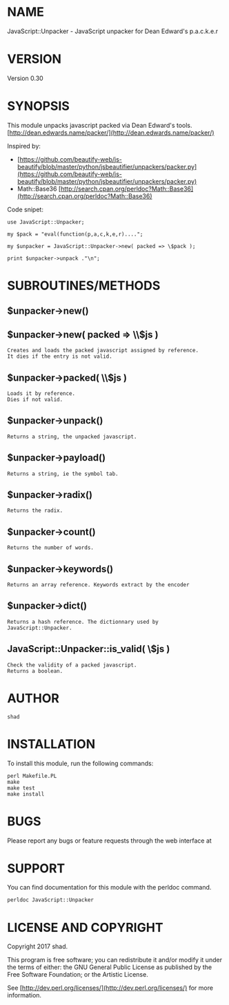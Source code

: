 # NAME

JavaScript::Unpacker - JavaScript unpacker for Dean Edward's p.a.c.k.e.r

# VERSION

Version 0.30

# SYNOPSIS

This module unpacks javascript packed via Dean Edward's tools.
[http://dean.edwards.name/packer/](http://dean.edwards.name/packer/)

Inspired by: 

- [https://github.com/beautify-web/js-beautify/blob/master/python/jsbeautifier/unpackers/packer.py](https://github.com/beautify-web/js-beautify/blob/master/python/jsbeautifier/unpackers/packer.py)
- Math::Base36 [http://search.cpan.org/perldoc?Math::Base36](http://search.cpan.org/perldoc?Math::Base36)

Code snipet:

    use JavaScript::Unpacker;

    my $pack = "eval(function(p,a,c,k,e,r)....";

    my $unpacker = JavaScript::Unpacker->new( packed => \$pack );

    print $unpacker->unpack ."\n";
    

# SUBROUTINES/METHODS

## $unpacker->new()

## $unpacker->new( packed => \\$js )

    Creates and loads the packed javascript assigned by reference.
    It dies if the entry is not valid.
    

## $unpacker->packed( \\$js )

    Loads it by reference.
    Dies if not valid.
    

## $unpacker->unpack()

    Returns a string, the unpacked javascript.

## $unpacker->payload()

    Returns a string, ie the symbol tab.

## $unpacker->radix()

    Returns the radix.

## $unpacker->count()

    Returns the number of words.
    

## $unpacker->keywords()

    Returns an array reference. Keywords extract by the encoder

## $unpacker->dict()

    Returns a hash reference. The dictionnary used by JavaScript::Unpacker.
    

## JavaScript::Unpacker::is\_valid( \\$js )

    Check the validity of a packed javascript.
    Returns a boolean.

# AUTHOR

    shad

# INSTALLATION

To install this module, run the following commands:

    perl Makefile.PL
    make
    make test
    make install

# BUGS

Please report any bugs or feature requests through the web interface at

# SUPPORT

You can find documentation for this module with the perldoc command.

    perldoc JavaScript::Unpacker

# LICENSE AND COPYRIGHT

Copyright 2017 shad.

This program is free software; you can redistribute it and/or modify it
under the terms of either: the GNU General Public License as published
by the Free Software Foundation; or the Artistic License.

See [http://dev.perl.org/licenses/](http://dev.perl.org/licenses/) for more information.
